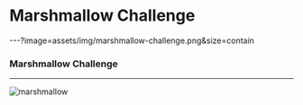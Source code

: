 # Marshmallow Challenge
---?image=assets/img/marshmallow-challenge.png&size=contain
### Marshmallow Challenge
---
![marshmallow](https://www.youtube.com/embed/H0_yKBitO8M?t=16)
